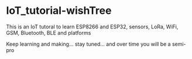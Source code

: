 # IoT_tutorial-wishTree
This is an IoT tutoral to learn ESP8266 and ESP32, sensors, LoRa, WiFi, GSM, Bluetooth, BLE and platforms

Keep learning and making... stay tuned... and over time you will be a semi-pro

